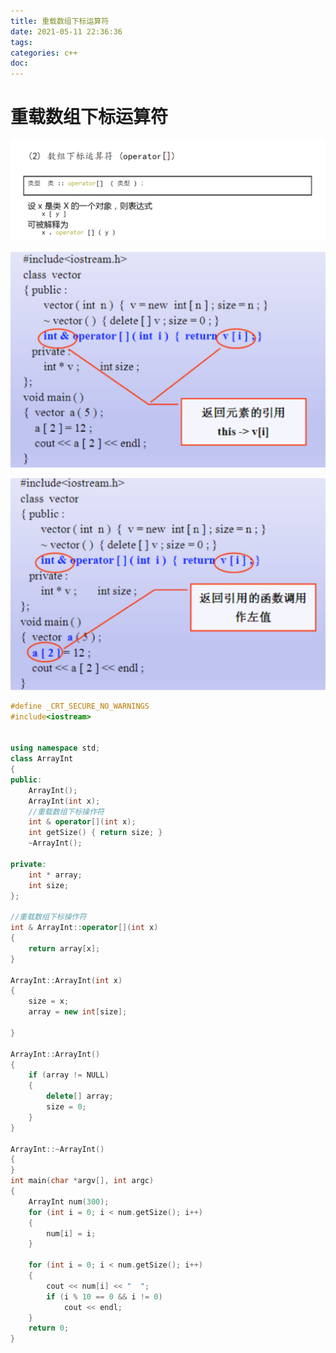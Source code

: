 ```yaml
---
title: 重载数组下标运算符
date: 2021-05-11 22:36:36
tags:
categories: c++
doc:
---
```


# 重载数组下标运算符

![1620743863066](/images/javawz/1620743863066.png)

![1620743873291](/images/javawz/1620743873291.png)

![1620743882104](/images/javawz/1620743882104.png)

```cpp
#define _CRT_SECURE_NO_WARNINGS
#include<iostream>


using namespace std;
class ArrayInt
{
public:
	ArrayInt();
	ArrayInt(int x);
	//重载数组下标操作符
	int & operator[](int x);
	int getSize() { return size; }
	~ArrayInt();

private:
	int * array;
	int size;
};

//重载数组下标操作符
int & ArrayInt::operator[](int x)
{
	return array[x];
}

ArrayInt::ArrayInt(int x)
{
	size = x;
	array = new int[size];

}

ArrayInt::ArrayInt()
{
	if (array != NULL)
	{
		delete[] array;
		size = 0;
	}
}

ArrayInt::~ArrayInt()
{
}
int main(char *argv[], int argc)
{
	ArrayInt num(300);
	for (int i = 0; i < num.getSize(); i++)
	{
		num[i] = i;
	}

	for (int i = 0; i < num.getSize(); i++)
	{
		cout << num[i] << "  ";
		if (i % 10 == 0 && i != 0)
			cout << endl;
	}
	return 0;
}

```


